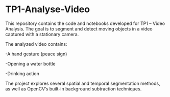 # TP1-Analyse-Video
This repository contains the code and notebooks developed for TP1 – Video Analysis.
The goal is to segment and detect moving objects in a video captured with a stationary camera.

The analyzed video contains:

-A hand gesture (peace sign)

-Opening a water bottle

-Drinking action

The project explores several spatial and temporal segmentation methods, as well as OpenCV’s built-in background subtraction techniques.
